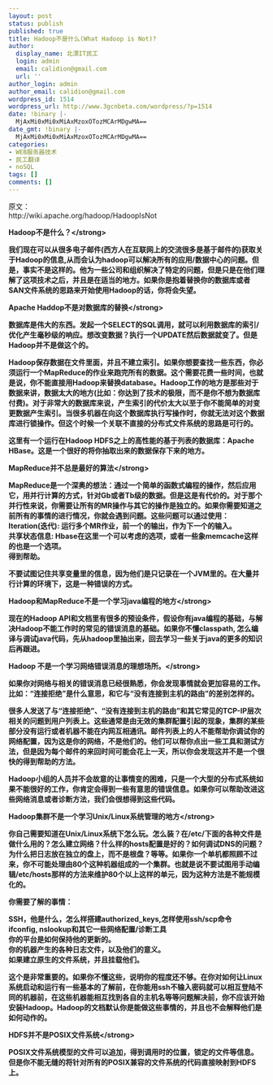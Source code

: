```yaml
---
layout: post
status: publish
published: true
title: Hadoop不是什么(What Hadoop is Not)?
author:
  display_name: 北漂IT民工
  login: admin
  email: calidion@gmail.com
  url: ''
author_login: admin
author_email: calidion@gmail.com
wordpress_id: 1514
wordpress_url: http://www.3gcnbeta.com/wordpress/?p=1514
date: !binary |-
  MjAxMi0xMi0xMiAxMzoxOTozMCArMDgwMA==
date_gmt: !binary |-
  MjAxMi0xMi0xMiAxMzoxOTozMCArMDgwMA==
categories:
- WEB服务器技术
- 民工翻译
- noSQL
tags: []
comments: []
---
```

<p>原文：<br />
http:&#47;&#47;wiki.apache.org&#47;hadoop&#47;HadoopIsNot</p>
<p><strong>Hadoop不是什么？<&#47;strong></p>
<p>我们现在可以从很多电子邮件(西方人在互联网上的交流很多是基于邮件的)获取关于Hadoop的信息,从而会认为hadoop可以解决所有的应用&#47;数据中心的问题。但是，事实不是这样的。他为一些公司和组织解决了特定的问题，但是只是在他们理解了这项技术之后，并且是在适当的地方。如果你是抱着替换你的数据库或者SAN文件系统的思路来开始使用Hadoop的话，你将会失望。</p>
<p><strong>Apache Haddop不是对数据库的替换<&#47;strong></p>
<p>数据库是伟大的东西。发起一个SELECT的SQL调用，就可以利用数据库的索引&#47;优化产生毫秒级的响应。想改变数据？执行一个UPDATE然后数据就变了。但是Hadoop并不是做这个的。</p>
<p>Hadoop保存数据在文件里面，并且不建立索引。如果你想要查找一些东西，你必须运行一个MapReduce的作业来跑完所有的数据。这个需要花费一些时间，也就是说，你不能直接用Hadoop来替换database。Hadoop工作的地方是那些对于数据来讲，数据太大的地方(比如：你达到了技术的极限，而不是你不想为数据库付费)。对于非常大的数据库来说，产生索引的代价太大以至于你不能简单的对变更数据产生索引。当很多机器在向这个数据库执行写操作时，你就无法对这个数据库进行锁操作。但这个时候一个关联不直接的分布式文件系统的思路是可行的。</p>
<p>这里有一个运行在Hadoop HDFS之上的高性能的基于列表的数据库：Apache HBase。这是一个很好的将你抽取出来的数据保存下来的地方。</p>
<p><strong>MapReduce并不总是最好的算法<&#47;strong></p>
<p>MapReduce是一个深奥的想法：通过一个简单的函数式编程的操作，然后应用它，用并行计算的方式，针对Gb或者Tb级的数据。但是这是有代价的。对于那个并行性来说，你需要让所有的MR操作与其它的操作是独立的。如果你需要知道之前所有的事情的进行情况，你就会遇到问题。这些问题可以通过使用：<br />
Iteration(迭代): 运行多个MR作业，前一个的输出，作为下一个的输入。<br />
共享状态信息: Hbase在这里一个可以考虑的选项，或者一些象memcache这样的也是一个选项。<br />
得到帮助。</p>
<p>不要试图记住共享变量里的信息，因为他们是只记录在一个JVM里的。在大量并行计算的环境下，这是一种错误的方式。</p>
<p><strong>Hadoop和MapReduce不是一个学习java编程的地方<&#47;strong></p>
<p>现在的Hadoop API和文档里有很多的预设条件，假设你有java编程的基础，与解决Hadoop不能工作时的常见的错误消息的基础。如果你不懂classpath, 怎么编译与调试java代码，先从hadoop里抽出来，回去学习一些关于java的更多的知识后再跟进。</p>
<p><strong>Hadoop 不是一个学习网络错误消息的理想场所。<&#47;strong></p>
<p>如果你对网络与相关的错误消息已经很熟悉，你会发现事情就会更加容易的工作。比如：&ldquo;连接拒绝&rdquo;是什么意思，和它与&ldquo;没有连接到主机的路由&rdquo;的差别怎样的。</p>
<p>很多人发送了与&ldquo;连接拒绝&rdquo;、&ldquo;没有连接到主机的路由&rdquo;和其它常见的TCP-IP层次相关的问题到用户列表上。这些通常是由无效的集群配置引起的现象，集群的某些部分没有运行或者机器不能在内网互相通讯。邮件列表上的人不能帮助你调试你的网络配置，因为这是你的网络，不是他们的。他们可以帮你点出一些工具和测试方法，但是因为每个邮件的来回时间可能会花上一天，所以你会发现这并不是一个很快的得到帮助的方法。</p>
<p>Hadoop小组的人员并不会故意的让事情变的困难，只是一个大型的分布式系统如果不能很好的工作，你肯定会得到一些有意思的错误信息。如果你可以帮助改进这些网络消息或者诊断方法，我们会很想得到这些代码。</p>
<p><strong>Hadoop集群不是一个学习Unix&#47;Linux系统管理的地方<&#47;strong></p>
<p>你自己需要知道在Unix&#47;Linux系统下怎么玩。怎么装？在&#47;etc&#47;下面的各种文件是做什么用的？怎么建立网络？什么样的hosts配置是好的？如何调试DNS的问题？为什么把日志放在独立的盘上，而不是根盘？等等。如果你一个单机都照顾不过来，你不可能处理由80个这种机器组成的一个集群。也就是说不要试图用手动编辑&#47;etc&#47;hosts那样的方法来维护80个以上这样的单元，因为这种方法是不能规模化的。</p>
<p>你需要了解的事情：</p>
<p>SSH，他是什么，怎么样搭建authorized_keys,怎样使用ssh&#47;scp命令<br />
ifconfig, nslookup和其它一些网络配置&#47;诊断工具<br />
你的平台是如何保持他的更新的。<br />
你的机器产生的各种日志文件，以及他们的意义。<br />
如果建立原生的文件系统，并且挂载他们。</p>
<p>这个是非常重要的。如果你不懂这些，说明你的程度还不够。在你对如何让Linux系统启动和运行有一些基本的了解前，在你能用ssh不输入密码就可以相互登陆不同的机器前，在这些机器能相互找到各自的主机名等等问题解决前，你不应该开始安装Hadoop。Hadoop的文档默认你是能做这些事情的，并且也不会解释他们是如何动作的。</p>
<p><strong>HDFS并不是POSIX文件系统<&#47;strong></p>
<p>POSIX文件系统模型的文件可以追加，得到调用时的位置，锁定的文件等信息。但是你不能无缝的将针对所有的POSIX兼容的文件系统的代码直接映射到HDFS上。</p>
